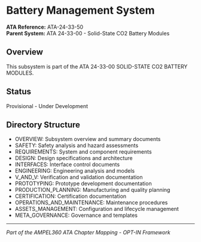 # Battery Management System

**ATA Reference:** ATA-24-33-50  
**Parent System:** ATA 24-33-00 - Solid-State CO2 Battery Modules

## Overview

This subsystem is part of the ATA 24-33-00 SOLID-STATE CO2 BATTERY MODULES.

## Status

Provisional - Under Development

## Directory Structure

- OVERVIEW: Subsystem overview and summary documents
- SAFETY: Safety analysis and hazard assessments
- REQUIREMENTS: System and component requirements
- DESIGN: Design specifications and architecture
- INTERFACES: Interface control documents
- ENGINEERING: Engineering analysis and models
- V_AND_V: Verification and validation documentation
- PROTOTYPING: Prototype development documentation
- PRODUCTION_PLANNING: Manufacturing and quality planning
- CERTIFICATION: Certification documentation
- OPERATIONS_AND_MAINTENANCE: Maintenance procedures
- ASSETS_MANAGEMENT: Configuration and lifecycle management
- META_GOVERNANCE: Governance and templates

---
*Part of the AMPEL360 ATA Chapter Mapping - OPT-IN Framework*
